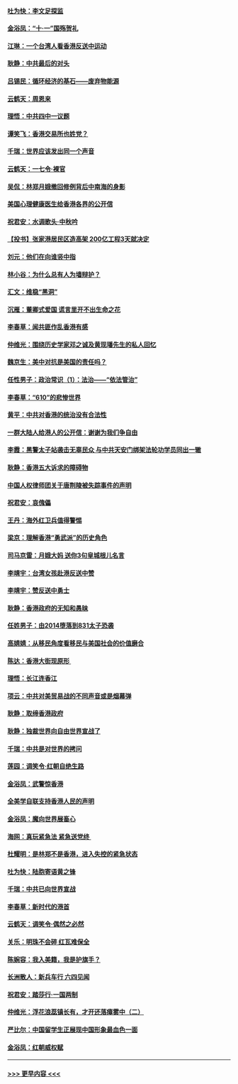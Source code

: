 #### [吐为快：李文足探监](../pages/nsc993/n11509622.md?t=09091622) 
#### [金浴凤：“十‧一”国殇贺礼](../pages/nsc993/n11509593.md?t=09091622) 
#### [江琳：一个台湾人看香港反送中运动](../pages/nsc993/n11509211.md?t=09091622) 
#### [耿静：中共最后的对头](../pages/nsc993/n11508308.md?t=09091622) 
#### [吕锡民：循环经济的基石——废弃物能源](../pages/nsc993/n11508212.md?t=09091622) 
#### [云鹤天：周恩来](../pages/nsc993/n11508055.md?t=09091622) 
#### [理悟：中共四中一议题](../pages/nsc993/n11507782.md?t=09091622) 
#### [谭笑飞：香港交易所也姓党？](../pages/nsc993/n11507753.md?t=09091622) 
#### [千瑞：世界应该发出同一个声音](../pages/nsc993/n11507290.md?t=09091622) 
#### [云鹤天：一七令‧裸官](../pages/nsc993/n11507177.md?t=09091622) 
#### [吴侃：林郑月娥撤回修例背后中南海的身影](../pages/nsc993/n11506876.md?t=09091622) 
#### [美国心理健康医生给香港各界的公开信](../pages/nsc993/n11506809.md?t=09091622) 
#### [祝君安：水调歌头‧中秋吟](../pages/nsc993/n11506758.md?t=09091622) 
#### [【投书】张家港居民区造高架 200亿工程3天就决定](../pages/nsc993/n11506682.md?t=09091622) 
#### [刘元：他们在向谁竖中指](../pages/nsc993/n11505384.md?t=09091622) 
#### [林小谷：为什么总有人为墙辩护？](../pages/nsc993/n11505226.md?t=09091622) 
#### [汇文：维稳“黑洞”](../pages/nsc993/n11504347.md?t=09091622) 
#### [沉雁：董卿式爱国 谎言里开不出生命之花](../pages/nsc993/n11503215.md?t=09091622) 
#### [李春草：闻共匪作乱香港有感](../pages/nsc993/n11503072.md?t=09091622) 
#### [仲维光：围绕历史学家邓之诚及黄现璠先生的私人回忆](../pages/nsc993/n11501330.md?t=09091622) 
#### [魏京生：美中对抗是美国的责任吗？](../pages/nsc993/n11500723.md?t=09091622) 
#### [任性男子：政治常识（1）：法治——“依法管治”](../pages/nsc993/n11500791.md?t=09091622) 
#### [李春草：“610”的悲惨世界](../pages/nsc993/n11501141.md?t=09091622) 
#### [黄平：中共对香港的统治没有合法性](../pages/nsc993/n11499473.md?t=09091622) 
#### [一群大陆人给港人的公开信：谢谢为我们争自由](../pages/nsc993/n11500402.md?t=09091622) 
#### [李霞：黑警太子站袭击无辜民众 与中共天安门绑架法轮功学员同出一辙](../pages/nsc993/n11499805.md?t=09091622) 
#### [耿静：香港五大诉求的障碍物](../pages/nsc993/n11497578.md?t=09091622) 
#### [中国人权律师团关于唐荆陵被失踪事件的声明](../pages/nsc993/n11500014.md?t=09091622) 
#### [祝君安：哀傀儡](../pages/nsc993/n11499776.md?t=09091622) 
#### [王丹：海外红卫兵值得警惕](../pages/nsc993/n11498138.md?t=09091622) 
#### [梁京：理解香港“勇武派”的历史角色](../pages/nsc993/n11498006.md?t=09091622) 
#### [司马京雷：月娥大妈  送你3句皇城根儿名言](../pages/nsc993/n11497885.md?t=09091622) 
#### [李靖宇：台湾女孩赴港反送中赞](../pages/nsc993/n11497721.md?t=09091622) 
#### [李靖宇：赞反送中勇士](../pages/nsc993/n11497452.md?t=09091622) 
#### [耿静：香港政府的无知和愚昧](../pages/nsc993/n11494238.md?t=09091622) 
#### [任姓男子：由2014堕落到831太子恐袭](../pages/nsc993/n11496683.md?t=09091622) 
#### [高婧婧：从移民角度看移民与美国社会的价值磨合](../pages/nsc993/n11495757.md?t=09091622) 
#### [陈达：香港大街现原形 ](../pages/nsc993/n11495441.md?t=09091622) 
#### [理悟：长江连香江](../pages/nsc993/n11495377.md?t=09091622) 
#### [项云：中共对美贸易战的不同声音或是烟幕弹](../pages/nsc993/n11494929.md?t=09091622) 
#### [耿静：取缔香港政府](../pages/nsc993/n11494218.md?t=09091622) 
#### [耿静：独裁世界向自由世界宣战了](../pages/nsc993/n11494190.md?t=09091622) 
#### [千瑞：中共是对世界的拷问](../pages/nsc993/n11493021.md?t=09091622) 
#### [莲园：调笑令‧红朝自绝生路](../pages/nsc993/n11493011.md?t=09091622) 
#### [金浴凤：武警惊香港](../pages/nsc993/n11492994.md?t=09091622) 
#### [全美学自联支持香港人民的声明](../pages/nsc993/n11492630.md?t=09091622) 
#### [金浴凤：魔向世界展畜心](../pages/nsc993/n11492599.md?t=09091622) 
#### [海网：真玩紧急法 紧急送党终 ](../pages/nsc993/n11492535.md?t=09091622) 
#### [杜耀明：是林郑不是香港，进入失控的紧急状态](../pages/nsc993/n11491420.md?t=09091622) 
#### [吐为快：陆胞寄语黄之锋](../pages/nsc993/n11491117.md?t=09091622) 
#### [千瑞：中共已向世界宣战](../pages/nsc993/n11490123.md?t=09091622) 
#### [李春草：新时代的港首](../pages/nsc993/n11489864.md?t=09091622) 
#### [云鹤天：调笑令·偶然之必然](../pages/nsc993/n11489701.md?t=09091622) 
#### [关乐：明珠不会碎 红瓦难保全](../pages/nsc993/n11489647.md?t=09091622) 
#### [陈婉容：我入美籍，我是护旗手？](../pages/nsc993/n11487908.md?t=09091622) 
#### [长洲散人：新兵车行 六四见闻](../pages/nsc993/n11487729.md?t=09091622) 
#### [祝君安：踏莎行‧一国两制](../pages/nsc993/n11487699.md?t=09091622) 
#### [仲维光：浮花浪蕊镇长有，才开还落瘴雾中（二）](../pages/nsc993/n11483286.md?t=09091622) 
#### [严比尔：中国留学生正展现中国形象最血色一面](../pages/nsc993/n11485145.md?t=09091622) 
#### [金浴凤：红朝威权赋](../pages/nsc993/n11485191.md?t=09091622) 

----
#### [ >>> 更早内容 <<< ](../indexes/nsc993-earlier.md)
